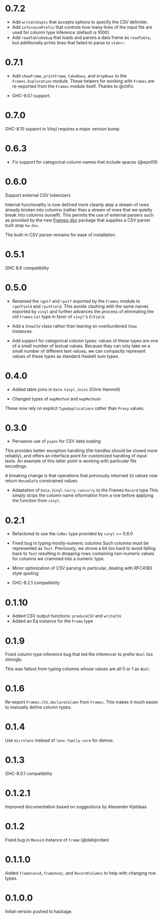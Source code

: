 # 0.7.2

- Add `writeCSVopts` that accepts options to specify the CSV delimiter.
- Add `inferencePrefix` that controls how many lines of the input file are used for column type inference (default is 1000).
- Add `readTableDebug` that loads and parses a data frame as `readTable`, but additionally prints lines that failed to parse to `stderr`.

# 0.7.1

- Add `showFrame`, `printFrame`, `takeRows`, and `dropRows` to the `Frames.Exploration` module. These helpers for working with `Frames` are re-exported from the `Frames` module itself. Thanks to @chfin.

- GHC-9.0.1 support.

# 0.7.0

GHC-8.10 support in Vinyl requires a major version bump.

# 0.6.3
 
- Fix support for categorical column names that include spaces (@epn09)

# 0.6.0
Support external CSV tokenizers

Internal functionality is now defined more cleanly atop a stream of rows already broken into columns (rather than a stream of rows that we quietly break into columns ourself). This permits the use of external parsers such as provided by the new [Frames-dsv](https://hackage.haskell.org/package/Frames-dsv) package that supplies a CSV parser built atop `hw-dsv`.

The built-in CSV parser remains for ease of installation.

# 0.5.1
GHC 8.6 compatibility

# 0.5.0

- Renamed the `rgetf` and `rputf` exported by the `Frames` module to `rgetField` and `rputField`. This avoids clashing with the same names exported by `vinyl` and further advances the process of eliminating the old `Frames` `Col` type in favor of `vinyl`'s `ElField`.

- Add a `ShowCSV` class rather than leaning on overburdened `Show` instances.

- Add support for categorical column types: values of these types are one of a small number of textual values. Because they can only take on a small number of different text values, we can compactly represent values of these types as standard Haskell sum types.

# 0.4.0

- Added table joins in `Data.Vinyl.Joins` (Chris Hammill)

- Changed types of `mapMethod` and `mapMethodV`

These now rely on explicit `TypeApplications` rather than `Proxy` values.

# 0.3.0

- Pervasive use of `pipes` for CSV data loading

This provides better exception handling (file handles should be closed more reliably), and offers an interface point for customized handling of input texts. An example of this latter point is working with particular file encodings.

A breaking change is that operations that previously returned `IO` values now return `MonadSafe` constrained values.

- Adaptation of `Data.Vinyl.Curry.runcurry` to the Frames `Record` type
This simply strips the column name information from a row before applying the function from `vinyl`.

# 0.2.1

- Refactored to use the `CoRec` type provided by `vinyl` >= 0.6.0

- Fixed bug in typing mostly-numeric columns
Such columns must be represented as `Text`. Previously, we strove a bit too hard to avoid falling back to `Text` resulting in dropping rows containing non-numeric values for columns we crammed into a numeric type.

- Minor optimization of CSV parsing
In particular, dealing with RFC4180 style quoting

- GHC-8.2.1 compatibility

# 0.1.10

- Added CSV output functions: `produceCSV` and `writeCSV`
- Added an Eq instance for the `Frame` type


# 0.1.9

Fixed column type inference bug that led the inferencer to prefer `Bool` too strongly.

This was fallout from typing columns whose values are all 0 or 1 as `Bool`.

# 0.1.6

Re-export `Frames.CSV.declareColumn` from `Frames`. This makes it much
easier to manually define column types.

# 0.1.4

Use `microlens` instead of `lens-family-core` for demos.

# 0.1.3

GHC-8.0.1 compatibility

# 0.1.2.1

Improved documentation based on suggestions by Alexander Kjeldaas

# 0.1.2

Fixed bug in `Monoid` instance of `Frame` (@dalejordan)

# 0.1.1.0

Added `frameConsA`, `frameSnoc`, and `RecordColumns` to help with
changing row types.

# 0.1.0.0

Initial version pushed to hackage.
